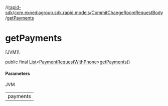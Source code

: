 //[rapid-sdk](../../../index.md)/[com.expediagroup.sdk.rapid.models](../index.md)/[CommitChangeRoomRequestBody](index.md)/[getPayments](get-payments.md)

# getPayments

[JVM]\

public final [List](https://docs.oracle.com/javase/8/docs/api/java/util/List.html)&lt;[PaymentRequestWithPhone](../-payment-request-with-phone/index.md)&gt;[getPayments](get-payments.md)()

#### Parameters

JVM

| |
|---|
| payments |
